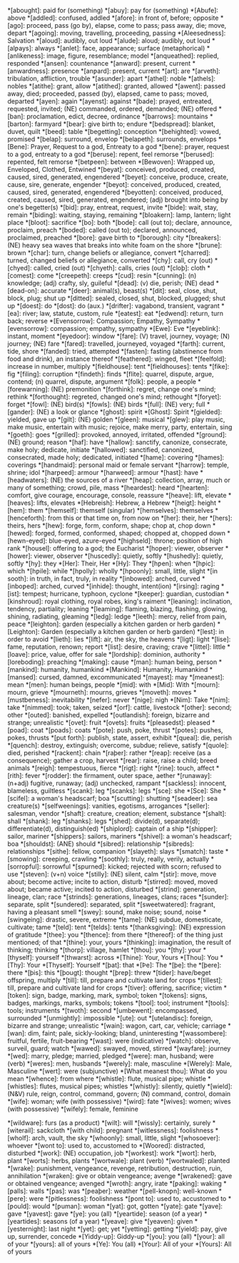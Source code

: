 <!--
Only add to this file abbreviations that only have one meaning.

Keep it in alphabetical order so that there are no duplicates.
-->

*[abought]: paid for (something)
*[abuy]: pay for (something)
*[Abufe]: above
*[addled]: confused, addled
*[afore]: in front of, before; opposite
*[ago]: proceed, pass (go by), elapse, come to pass; pass away, die; move, depart
*[agoing]: moving, travelling, proceeding, passing
*[Aleesedness]: Salvation
*[aloud]: audibly, out loud
*[alude]: aloud; audibly, out loud
*[alƿays]: always
*[anlet]: face, appearance; surface (metaphorical)
*[anlikeness]: image, figure, resemblance; model
*[anqueathed]: replied, responded
*[ansen]: countenance
*[anward]: present, current
*[anwardness]: presence
*[anƿard]: present, current
*[art]: are
*[arveth]: tribulation, affliction, trouble
*[asunder]: apart
*[athel]: noble
*[athels]: nobles
*[atithe]: grant, allow
*[atithed]: granted, allowed
*[awent]: passed away, died; proceeded, passed (by), elapsed, came to pass; moved, departed
*[ayen]: again
*[ayenst]: against
*[bade]: prayed, entreated, requested, invited; (NE) commanded, ordered, demanded; (NE) offered
*[ban]: proclamation, edict, decree, ordinance
*[barrows]: mountains
*[barton]: farmyard
*[bear]: give birth to; endure
*[bedspread]: blanket, duvet, quilt
*[beed]: table
*[begetting]: conception
*[behighted]: vowed, promised
*[belap]: surround, envelop
*[belapeth]: surrounds, envelops
*[Bene]: Prayer, Request to a god, Entreaty to a god
*[bene]: prayer, request to a god, entreaty to a god
*[beruse]: repent, feel remorse
*[berused]: repented, felt remorse
*[betƿeen]: between
*[Bewoven]: Wrapped up, Enveloped, Clothed, Entwined
*[beyat]: conceived, produced, created, caused, sired, generated, engendered
*[beyet]: conceive, produce, create, cause, sire, generate, engender
*[beyot]: conceived, produced, created, caused, sired, generated, engendered
*[beyotten]: conceived, produced, created, caused, sired, generated, engendered; (adj) brought into being by one's begetter(s)
*[bid]: pray, entreat, request, invite
*[bide]: wait, stay, remain
*[biding]: waiting, staying, remaining
*[bloakern]: lamp, lantern; light place
*[bloot]: sacrifice
*[bo]: both
*[bode]: call (out to); declare, announce, proclaim, preach
*[boded]: called (out to); declared, announced, proclaimed, preached
*[bore]: gave birth to
*[borough]: city
*[breakers]: (NE) heavy sea waves that breaks into white foam on the shore
*[brune]: brown
*[char]: turn, change beliefs or allegiance, convert
*[charred]: turned, changed beliefs or allegiance, converted
*[chy]: call, cry (out)
*[chyed]: called, cried (out)
*[chyeth]: calls, cries (out)
*[cloþ]: cloth
*[comest]: come
*[creepeth]: creeps
*[cud]: resin
*[cunning]: (n) knowledge; (adj) crafty, sly, guileful
*[dead]: (v) die, perish; (NE) dead
*[dead-on]: accurate
*[deer]: animal(s), beast(s)
*[dit]: seal, close, shut, block, plug; shut up
*[ditted]: sealed, closed, shut, blocked, plugged; shut up
*[doest]: do
*[dost]: do (aux.)
*[drifter]: vagabond, transient, vagrant
*[ea]: river; law, statute, custom, rule
*[eatest]: eat
*[edwend]: return, turn back; reverse
*[Evensorrow]: Compassion; Empathy, Sympathy
*[evensorrow]: compassion; empathy, sympathy
*[Ewe]: Eve
*[eyeblink]: instant, moment
*[eyedoor]: window
*[fare]: (V) travel, journey, voyage; (N) journey; (NE) fare
*[fared]: travelled, journeyed, voyaged
*[farth]: current, tide, shore
*[fanded]: tried, attempted
*[fasten]: fasting (abstinence from food and drink), an instance thereof
*[feathered]: winged, fleet
*[feelfold]: increase in number, multiply
*[fieldhouse]: tent
*[fieldhouses]: tents
*[fike]: fig
*[filing]: corruption
*[findeth]: finds
*[flite]: quarrel, dispute, argue, contend; (n) quarrel, dispute, argument
*[folk]: people, a people
*[forewarning]: (NE) premonition
*[forthink]: regret, change one's mind; rethink
*[forthought]: regreted, changed one's mind; rethought
*[foryet]: forget
*[fowl]: (NE) bird(s)
*[fowls]: (NE) birds
*[full]: (NE) very; full
*[gander]: (NE) a look or glance
*[ghost]: spirit
*[Ghost]: Spirit
*[gielded]: yielded, gave up
*[gilt]: (NE) golden
*[gleen]: musical
*[glew]: play music, make music, entertain with music; rejoice, make merry, party, entertain, sing
*[goeth]: goes
*[grilled]: provoked, annoyed, irritated, offended
*[ground]: (NE) ground; reason
*[haf]: have
*[hallow]: sanctify, canonize, consecrate, make holy; dedicate, initiate
*[hallowed]: sanctified, canonized, consecrated, made holy; dedicated, initiated
*[hame]: covering
*[hames]: coverings
*[handmaid]: personal maid or female servant
*[harrow]: temple, shrine; idol
*[harƿeed]: armour
*[harweed]: armour
*[hast]: have
*[headwaters]: (NE) the sources of a river
*[heap]: collection, array, much or many of something; crowd, pile, mass
*[heardest]: heard
*[hearten]: comfort, give courage, encourage, console, reassure
*[heave]: lift, elevate
*[heaves]: lifts, elevates
*[Hebreish]: Hebrew, a Hebrew
*[heigt]: height
*[hem]: them
*[hemself]: themself (singular)
*[hemselves]: themselves
*[henceforth]: from this or that time on, from now on
*[her]: their, her
*[hers]: theirs, hers
*[hew]: forge, form, conform, shape; chop at, chop down
*[hewed]: forged, formed, conformed, shaped; chopped at, chopped down
*[hewn-eyed]: blue-eyed, azure-eyed
*[highseld]: throne; position of high rank
*[housel]: offering to a god; the Eucharist
*[hoƿer]: viewer, observer
*[hower]: viewer, observer
*[huscedly]: quietly, softly
*[hushedly]: quietly, softly
*[hy]: they
*[Her]: Their, Her
*[Hy]: They
*[hƿen]: when
*[hƿic]: which
*[hƿile]: while
*[hƿolly]: wholly
*[hƿoonly]: small, little, slight
*[in sooth]: in truth, in fact, truly, in reality
*[inbowed]: arched, curved
*[inboƿed]: arched, curved
*[inhide]: thought, intent(ion)
*[irsing]: raging
*[ist]: tempest; hurricane, typhoon, cyclone
*[keeper]: guardian, custodian
*[kinshroud]: royal clothing, royal robes, king's raiment
*[leaning]: inclination, tendency, partiality; leaning
*[leaming]: flaming, blazing, flashing, glowing, shining, radiating, gleaming
*[ledg]: ledge
*[leeth]: mercy, relief from pain, peace
*[leighton]: garden (especially a kitchen garden or herb garden)
*[Leighton]: Garden (especially a kitchen garden or herb garden)
*[lest]: in order to avoid
*[lieth]: lies
*[lift]: air, the sky, the heavens
*[ligt]: light
*[lise]: fame, reputation, renown; report
*[list]: desire, craving; crave
*[littel]: little
*[loave]: price, value, offer for sale
*[lordship]: dominion, authority
*[loreboding]: preaching
*[making]: cause
*[man]: human being, person
*[mankind]: humanity, humankind
*[Mankind]: Humanity, Humankind
*[mansed]: cursed, damned, excommunicated
*[mayest]: may
*[meanest]: mean
*[men]: human beings, people
*[mid]: with
*[Mid]: With
*[mourn]: mourn, grieve
*[mourneth]: mourns, grieves
*[moveth]: moves
*[mustbeness]: inevitability
*[nefer]: never
*[nige]: nigh
*[Nim]: Take
*[nim]: take
*[nimmed]: took; taken, seized
*[orf]: cattle, livestock
*[other]: second; other
*[outed]: banished, expelled
*[outlandish]: foreign, bizarre and strange; unrealistic
*[ovet]: fruit
*[ovets]: fruits
*[pleasedst]: pleased
*[poad]: coat
*[poads]: coats
*[pote]: push, poke, thrust
*[potes]: pushes, pokes, thrusts
*[put forth]: publish, state, assert, exhibit
*[queal]: die, perish
*[quench]: destroy, extinguish; overcome, subdue; relieve, satisfy
*[quole]: died, perished
*[rackent]: chain
*[raþer]: rather
*[reap]: receive (as a consequence); gather a crop, harvest
*[rear]: raise, raise a child; breed animals
*[reigh]: tempestuous, fierce
*[rigt]: right
*[rine]: touch, affect
*[rith]: fever
*[rodder]: the firmament, outer space, aether
*[runaway]: (n+adj) fugitive, runaway; (adj) unchecked, rampant
*[sackless]: innocent, blameless, guiltless
*[scank]: leg
*[scanks]: legs
*[sce]: she
*[Sce]: She
*[scifel]: a woman's headscarf; boa
*[scutting]: shutting
*[seadeer]: sea creature(s)
*[selfweenings]: vanities, egotisms, arrogances
*[seller]: salesman, vendor
*[shaft]: creature, creation; element, substance
*[shalt]: shall
*[shank]: leg
*[shanks]: legs
*[shed]: divide(d), separate(d); differentiate(d), distinguish(ed)
*[shiplord]: captain of a ship
*[shipper]: sailor, mariner
*[shippers]: sailors, mariners
*[shivel]: a woman's headscarf; boa
*[shouldst]: (ANE) should
*[sibred]: relationship
*[sibreds]: relationships
*[sithe]: fellow, companion
*[slayeth]: slays
*[smatch]: taste
*[smowing]: creeping, crawling
*[soothly]: truly, really, verily, actually
*[sorroƿful]: sorrowful
*[spurned]: kicked; rejected with scorn; refused to use
*[steven]: (v+n) voice
*[stilly]: (NE) silent, calm
*[stir]: move, move about; become active; incite to action, disturb
*[stirred]: moved, moved about; became active; incited to action, disturbed
*[strind]: generation, lineage, clan; race
*[strinds]: generations, lineages, clans; races
*[sunder]: separate, split
*[sundered]: separated, split
*[sweetwatered]: fragrant, having a pleasant smell
*[swey]: sound, make noise; sound, noise
*[swingeing]: drastic, severe, extreme
*[tame]: (NE) subdue, domesticate, cultivate; tame
*[teld]: tent
*[telds]: tents
*[thanksgiving]: (NE) expression of gratitude
*[thee]: you
*[thence]: from there
*[thereof]: of the thing just mentioned; of that
*[thine]: your, yours
*[thinking]: imagination, the result of thinking; thinking
*[thorp]: village, hamlet
*[thou]: you
*[thy]: your
*[thyself]: yourself
*[thwarst]: across
*[Thine]: Your, Yours
*[Thou]: You
*[Thy]: Your
*[Thyself]: Yourself
*[þat]: that
*[Þe]: The
*[þe]: the
*[þere]: there
*[þis]: this
*[þougt]: thought
*[þreƿ]: threw
*[tider]: have/beget offspring, multiply
*[till]: till, prepare and cultivate land for crops
*[tillest]: till, prepare and cultivate land for crops
*[tiver]: offering, sacrifice; victim
*[token]: sign, badge, marking, mark, symbol; token
*[tokens]: signs, badges, markings, marks, symbols; tokens
*[tool]: tool; instrument
*[tools]: tools; instruments
*[twoth]: second
*[umbewent]: encompassed, surrounded
*[unmightly]: impossible
*[ute]: out
*[utelandisc]: foreign, bizarre and strange; unrealistic
*[wain]: wagon, cart, car, vehicle; carriage
*[wan]: dim, faint; pale, sickly-looking; bland, uninteresting
*[wassombere]: fruitful, fertile, fruit-bearing
*[wast]: were (indicative)
*[watch]: observe, surveil, guard; watch
*[wawed]: swayed, moved, stirred
*[wayfare]: journey
*[wed]: marry, pledge; married, pledged
*[were]: man, husband; were (verb)
*[weres]: men, husbands
*[werely]: male, masculine
*[Werely]: Male, Masculine
*[wert]: were (subjunctive)
*[What meanest thou]: What do you mean
*[whence]: from where
*[whistle]: flute, musical pipe; whistle
*[whistles]: flutes, musical pipes; whistles
*[whistly]: silently, quietly
*[wield]: (N&V) rule, reign, control, command, govern; (N) command, control, domain
*[wife]: woman; wife (with possessive)
*[wird]: fate
*[wives]: women; wives (with possessive)
*[wifely]: female, feminine
<!-- *[willest]: will | Archaic -->
*[wildware]: furs (as a product)
*[wilt]: will
*[wissly]: certainly, surely
*[witerail]: sackcloth
*[with child]: pregnant
*[witlessness]: foolishness
*[wholf]: arch, vault, the sky
*[whoonly]: small, little, slight
*[whosoever]: whoever
*[wont to]: used to, accustomed to
*[Woored]: distracted, disturbed
*[work]: (NE) occupation, job
*[workest]: work
*[wort]: herb, plant
*[worts]: herbs, plants
*[wortwale]: plant (verb)
*[wortwaled]: planted
*[wrake]: punishment, vengeance, revenge, retribution, destruction, ruin, annihilation
*[wraken]: give or obtain vengeance; avenge
*[wrakened]: gave or obtained vengeance; avenged
*[wroth]: angry, irate
*[ƿaking]: waking
*[ƿalls]: walls
*[ƿas]: was
*[ƿeaþer]: weather
*[ƿell-knoƿn]: well-known
*[ƿere]: were
*[ƿitlessness]: foolishness
*[ƿont to]: used to, accustomed to
*[ƿould]: would
*[ƿuman]: woman
*[yat]: got, gotten
*[yate]: gate
*[yave]: gave
*[yavest]: gave
*[ye]: you (all)
*[yeartide]: season (of a year)
*[yeartides]: seasons (of a year)
*[yeave]: give
*[yeaven]: given
*[yesternight]: last night
*[yet]: get; yet
*[yetting]: getting
*[yield]: pay, give up, surrender, concede
*[Yiddy-up]: Giddy-up
*[you]: you (all)
*[your]: all of your
*[yours]: all of yours
*[Ye]: You (all)
*[Your]: All of your
*[Yours]: All of yours

